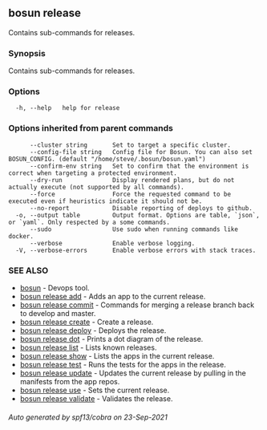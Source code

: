 ## bosun release

Contains sub-commands for releases.

### Synopsis

Contains sub-commands for releases.

### Options

```
  -h, --help   help for release
```

### Options inherited from parent commands

```
      --cluster string       Set to target a specific cluster.
      --config-file string   Config file for Bosun. You can also set BOSUN_CONFIG. (default "/home/steve/.bosun/bosun.yaml")
      --confirm-env string   Set to confirm that the environment is correct when targeting a protected environment.
      --dry-run              Display rendered plans, but do not actually execute (not supported by all commands).
      --force                Force the requested command to be executed even if heuristics indicate it should not be.
      --no-report            Disable reporting of deploys to github.
  -o, --output table         Output format. Options are table, `json`, or `yaml`. Only respected by a some commands.
      --sudo                 Use sudo when running commands like docker.
      --verbose              Enable verbose logging.
  -V, --verbose-errors       Enable verbose errors with stack traces.
```

### SEE ALSO

* [bosun](bosun.md)	 - Devops tool.
* [bosun release add](bosun_release_add.md)	 - Adds an app to the current release.
* [bosun release commit](bosun_release_commit.md)	 - Commands for merging a release branch back to develop and master.
* [bosun release create](bosun_release_create.md)	 - Create a release.
* [bosun release deploy](bosun_release_deploy.md)	 - Deploys the release.
* [bosun release dot](bosun_release_dot.md)	 - Prints a dot diagram of the release.
* [bosun release list](bosun_release_list.md)	 - Lists known releases.
* [bosun release show](bosun_release_show.md)	 - Lists the apps in the current release.
* [bosun release test](bosun_release_test.md)	 - Runs the tests for the apps in the release.
* [bosun release update](bosun_release_update.md)	 - Updates the current release by pulling in the manifests from the app repos.
* [bosun release use](bosun_release_use.md)	 - Sets the current release.
* [bosun release validate](bosun_release_validate.md)	 - Validates the release.

###### Auto generated by spf13/cobra on 23-Sep-2021
